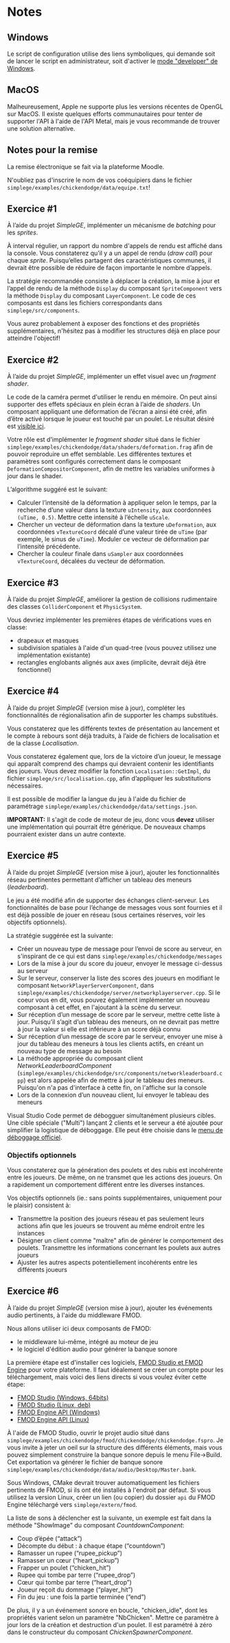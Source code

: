 # Notes

## Windows

Le script de configuration utilise des liens symboliques, qui demande soit de lancer le script en administrateur, soit d'activer le [mode "developer" de Windows](https://www.ghacks.net/2016/12/04/windows-10-creators-update-symlinks-without-elevation/).

## MacOS

Malheureusement, Apple ne supporte plus les versions récentes de OpenGL sur MacOS. Il existe quelques efforts communautaires pour tenter de supporter l'API à l'aide de l'API Metal, mais je vous recommande de trouver une solution alternative.

## Notes pour la remise

La remise électronique se fait via la plateforme Moodle.

N'oubliez pas d'inscrire le nom de vos coéquipiers dans le fichier `simplege/examples/chickendodge/data/equipe.txt`!

## Exercice #1

À l’aide du projet *SimpleGE*, implémenter un mécanisme de *batching* pour les *sprites*.

À interval régulier, un rapport du nombre d'appels de rendu est affiché dans la console. Vous constaterez qu’il y a un appel de rendu (*draw call*) pour chaque *sprite*. Puisqu’elles partagent des caractéristiques communes, il devrait être possible de réduire de façon importante le nombre d’appels.

La stratégie recommandée consiste à déplacer la création, la mise à jour et l’appel de rendu de la méthode `Display` du composant `SpriteComponent` vers la méthode `Display` du composant `LayerComponent`. Le code de ces composants est dans les fichiers correspondants dans `simplege/src/components`.

Vous aurez probablement à exposer des fonctions et des propriétés supplémentaires, n'hésitez pas à modifier les structures déjà en place pour atteindre l'objectif!

## Exercice #2

À l’aide du projet *SimpleGE*, implémenter un effet visuel avec un *fragment shader*.

Le code de la caméra permet d'utiliser le rendu en mémoire. On peut ainsi supporter des effets spéciaux en plein écran à l’aide de *shaders*. Un composant appliquant une déformation de l’écran a ainsi été créé, afin d’être activé lorsque le joueur est touché par un poulet. Le résultat désiré est [visible ici](https://youtu.be/tauWfnZkD-c).

Votre rôle est d’implémenter le *fragment shader* situé dans le fichier `simplege/examples/chickendodge/data/shaders/deformation.frag` afin de pouvoir reproduire un effet semblable. Les différentes textures et paramètres sont configurés correctement dans le composant `DeformationCompositorComponent`, afin de mettre les variables uniformes à jour dans le shader.

L’algorithme suggéré est le suivant:
* Calculer l’intensité de la déformation à appliquer selon le temps, par la recherche d’une valeur dans la texture `uIntensity`, aux coordonnées `(uTime, 0.5)`. Mettre cette intensité à l’échelle `uScale`.
* Chercher un vecteur de déformation dans la texture `uDeformation`, aux coordonnées `vTextureCoord` décalé d’une valeur tirée de `uTime` (par exemple, le sinus de `uTime`). Moduler ce vecteur de déformation par l’intensité précédente.
* Chercher la couleur finale dans `uSampler` aux coordonnées `vTextureCoord`, décalées du vecteur de déformation.

## Exercice #3

À l’aide du projet *SimpleGE*, améliorer la gestion de collisions rudimentaire des classes `ColliderComponent` et `PhysicSystem`.

Vous devriez implémenter les premières étapes de vérifications vues en classe:
- drapeaux et masques
- subdivision spatiales à l'aide d'un quad-tree (vous pouvez utilisez une implémentation existante)
- rectangles englobants alignés aux axes (implicite, devrait déjà être fonctionnel)

## Exercice #4

À l’aide du projet *SimpleGE* (version mise à jour), compléter les fonctionnalités de régionalisation afin de supporter les champs substitués.

Vous constaterez que les différents textes de présentation au lancement et le compte à rebours sont déjà traduits, à l’aide de fichiers de localisation et de la classe *Localisation*.

Vous constaterez également que, lors de la victoire d’un joueur, le message qui apparaît comprend des champs qui devraient contenir les identifiants des joueurs. Vous devez modifier la fonction `Localisation::GetImpl`, du fichier `simplege/src/localisation.cpp`, afin d’appliquer les substitutions nécessaires.

Il est possible de modifier la langue du jeu à l'aide du fichier de paramétrage `simplege/examples/chickendodge/data/settings.json`.

**IMPORTANT:** Il s'agit de code de moteur de jeu, donc vous **devez** utiliser une implémentation qui pourrait être générique. De nouveaux champs pourraient exister dans un autre contexte.

## Exercice #5

À l’aide du projet *SimpleGE* (version mise à jour), ajouter les fonctionnalités réseau pertinentes permettant d’afficher un tableau des meneurs (*leaderboard*).

Le jeu a été modifié afin de supporter des échanges client-serveur. Les fonctionnalités de base pour l’échange de messages vous sont fournies et il est déjà possible de jouer en réseau (sous certaines réserves, voir les objectifs optionnels).

La stratégie suggérée est la suivante:
- Créer un nouveau type de message pour l’envoi de score au serveur, en s'inspirant de ce qui est dans `simplege/examples/chickendodge/messages`
- Lors de la mise à jour du score du joueur, envoyer le message ci-dessus au serveur
- Sur le serveur, conserver la liste des scores des joueurs en modifiant le composant `NetworkPlayerServerComponent`, dans `simplege/examples/chickendodge/server/networkplayerserver.cpp`. Si le coeur vous en dit, vous pouvez également implémenter un nouveau composant à cet effet, en l'ajoutant à la scène du serveur.
- Sur réception d’un message de score par le serveur, mettre cette liste à jour. Puisqu’il s’agit d’un tableau des meneurs, on ne devrait pas mettre à jour la valeur si elle est inférieure à un score déjà connu
- Sur réception d’un message de score par le serveur, envoyer une mise à jour du tableau des meneurs à tous les clients actifs, en créant un nouveau type de message au besoin
- La méthode appropriée du composant client *NetworkLeaderboardComponent* (`simplege/examples/chickendodge/src/components/networkleaderboard.cpp`) est alors appelée afin de mettre à jour le tableau des meneurs. Puisqu'on n'a pas d'interface à cette fin, on l'affiche sur la console
- Lors de la connexion d’un nouveau client, lui envoyer le tableau des meneurs

Visual Studio Code permet de débogguer simultanément plusieurs cibles. Une cible spéciale ("Multi") lançant 2 clients et le serveur a été ajoutée pour simplifier la logistique de déboggage. Elle peut être choisie dans le [menu de déboggage officiel](https://code.visualstudio.com/docs/editor/debugging).

### Objectifs optionnels

Vous constaterez que la génération des poulets et des rubis est incohérente entre les joueurs. De même, on ne transmet que les actions des joueurs. On a rapidement un comportement différent entre les diverses instances.

Vos objectifs optionnels (ie.: sans points supplémentaires, uniquement pour le plaisir) consistent à:
- Transmettre la position des joueurs réseau et pas seulement leurs actions afin que les joueurs se trouvent au même endroit entre les instances
- Désigner un client comme "maître" afin de générer le comportement des poulets. Transmettre les informations concernant les poulets aux autres joueurs
- Ajuster les autres aspects potentiellement incohérents entre les différents joueurs

## Exercice #6

À l’aide du projet *SimpleGE* (version mise à jour), ajouter les événements audio pertinents, à l'aide du middleware FMOD.

Nous allons utiliser ici deux composants de FMOD:
- le middleware lui-même, intégré au moteur de jeu
- le logiciel d'édition audio pour générer la banque sonore

La première étape est d'installer ces logiciels, [FMOD Studio et FMOD Engine](https://www.fmod.com/download#fmodstudiosuite) pour votre plateforme. Il faut idéalement se créer un compte pour les téléchargement, mais voici des liens directs si vous voulez éviter cette étape:
- [FMOD Studio (Windows, 64bits)](https://drive.google.com/file/d/1M80ssnndsX_vcjnSRlYfDuGcLv-WRdcd/view?usp=sharing)
- [FMOD Studio (Linux, deb)](https://drive.google.com/file/d/1QCHsC3ug74JWUvn1jmBkoJph2Z8GcYvr/view?usp=sharing)
- [FMOD Engine API (Windows)](https://drive.google.com/file/d/1_R8J-gG-eON3IGcfau_0oKEy_WdOn73i/view?usp=sharing)
- [FMOD Engine API (Linux)](https://drive.google.com/file/d/1yZdB_AnBGqVaVzQ5qJHboGQOG6FnSaF9/view?usp=sharing)

À l'aide de FMOD Studio, ouvrir le projet audio situé dans `simplege/examples/chickendodge/fmod/chickendodge/chickendodge.fspro`. Je vous invite à jeter un oeil sur la structure des différents éléments, mais vous pouvez simplement construire la banque sonore depuis le menu File->Build. Cet exportation va générer le fichier de banque sonore `simplege/examples/chickendodge/data/audio/Desktop/Master.bank`.

Sous Windows, CMake devrait trouver automatiquement les fichiers pertinents de FMOD, si ils ont été installés à l'endroit par défaut. Si vous utilisez la version Linux, créer un lien (ou copier) du dossier `api` du FMOD Engine téléchargé vers `simplege/extern/fmod`.

La liste de sons à déclencher est la suivante, un exemple est fait dans la méthode "ShowImage" du composant *CountdownComponent*:
- Coup d’épée (“attack”)
- Décompte du début : à chaque étape (“countdown”)
- Ramasser un rupee (“rupee_pickup”)
- Ramasser un cœur (“heart_pickup”)
- Frapper un poulet (“chicken_hit”)
- Rupee qui tombe par terre (“rupee_drop”)
- Cœur qui tombe par terre (“heart_drop”)
- Joueur reçoit du dommage (“player_hit”)
- Fin du jeu : une fois la partie terminée (“end”)

De plus, il y a un événement sonore en boucle, "chicken_idle", dont les propriétés varient selon un paramètre "NbChicken". Mettre ce paramètre à jour lors de la création et destruction d'un poulet. Il est paramétré à zéro dans le constructeur du composant *ChickenSpawnerComponent*.